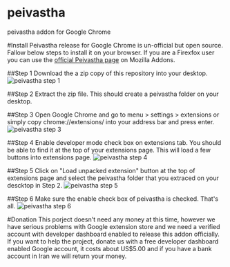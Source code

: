 peivastha
=========

peivastha addon for Google Chrome

#Install
Peivastha release for Google Chrome is un-official but open source. Fallow below steps to install it on your browser. If you are a  Firexfox user you can use the [official Peivastha page](https://addons.mozilla.org/en-US/firefox/addon/peivastha/) on Mozilla Addons.

##Step 1
Download the a zip copy of this repository into your desktop.
![peivastha step 1](http://peivastha.ir/doc/img/step-1.png "step 1")

##Step 2
Extract the zip file. This should create a peivastha folder on your desktop.

##Step 3
Open Google Chrome and go to menu > settings > extensions or simply copy chrome://extensions/ into your address bar and press enter.
![peivastha step 3](http://peivastha.ir/doc/img/step-3.png "step 3")

##Step 4
Enable developer mode check box on extensions tab. You should be able to find it at the top of your extensions page. This will load a few buttons into extensions page.
![peivastha step 4](http://peivastha.ir/doc/img/step-4.png "step 4")

##Step 5
Click on "Load unpacked extension" button at the top of extensions page and select the peivastha folder that you extraced on your descktop in Step 2.
![peivastha step 5](http://peivastha.ir/doc/img/step-5.png "step 5")

##Step 6
Make sure the enable check box of peivastha is checked. That's all.
![peivastha step 6](http://peivastha.ir/doc/img/step-6.png "step 6")

#Donation
This porject doesn't need any money at this time, however we have serious problems with Google extension store and we need a verified account with developer dashboard enabled to release this addon officially. If you want to help the project, donate us with a free developer dashboard enabled Google account, it costs about US$5.00 and if you have a bank account in Iran we will return your money. 
